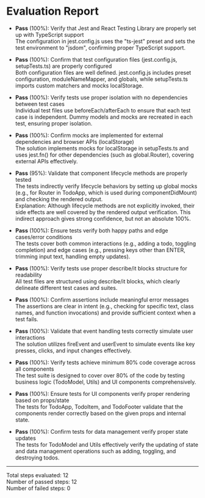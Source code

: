 # Evaluation Report

- **Pass** (100%): Verify that Jest and React Testing Library are properly set up with TypeScript support  
  The configuration in jest.config.js uses the "ts-jest" preset and sets the test environment to "jsdom", confirming proper TypeScript support.

- **Pass** (100%): Confirm that test configuration files (jest.config.js, setupTests.ts) are properly configured  
  Both configuration files are well defined. jest.config.js includes preset configuration, moduleNameMapper, and globals, while setupTests.ts imports custom matchers and mocks localStorage.

- **Pass** (100%): Verify tests use proper isolation with no dependencies between test cases  
  Individual test files use beforeEach/afterEach to ensure that each test case is independent. Dummy models and mocks are recreated in each test, ensuring proper isolation.

- **Pass** (100%): Confirm mocks are implemented for external dependencies and browser APIs (localStorage)  
  The solution implements mocks for localStorage in setupTests.ts and uses jest.fn() for other dependencies (such as global.Router), covering external APIs effectively.

- **Pass** (95%): Validate that component lifecycle methods are properly tested  
  The tests indirectly verify lifecycle behaviors by setting up global mocks (e.g., for Router in TodoApp, which is used during componentDidMount) and checking the rendered output.  
  Explanation: Although lifecycle methods are not explicitly invoked, their side effects are well covered by the rendered output verification. This indirect approach gives strong confidence, but not an absolute 100%.

- **Pass** (100%): Ensure tests verify both happy paths and edge cases/error conditions  
  The tests cover both common interactions (e.g., adding a todo, toggling completion) and edge cases (e.g., pressing keys other than ENTER, trimming input text, handling empty updates).

- **Pass** (100%): Verify tests use proper describe/it blocks structure for readability  
  All test files are structured using describe/it blocks, which clearly delineate different test cases and suites.

- **Pass** (100%): Confirm assertions include meaningful error messages  
  The assertions are clear in intent (e.g., checking for specific text, class names, and function invocations) and provide sufficient context when a test fails.

- **Pass** (100%): Validate that event handling tests correctly simulate user interactions  
  The solution utilizes fireEvent and userEvent to simulate events like key presses, clicks, and input changes effectively.

- **Pass** (100%): Verify tests achieve minimum 80% code coverage across all components  
  The test suite is designed to cover over 80% of the code by testing business logic (TodoModel, Utils) and UI components comprehensively.

- **Pass** (100%): Ensure tests for UI components verify proper rendering based on props/state  
  The tests for TodoApp, TodoItem, and TodoFooter validate that the components render correctly based on the given props and internal state.

- **Pass** (100%): Confirm tests for data management verify proper state updates  
  The tests for TodoModel and Utils effectively verify the updating of state and data management operations such as adding, toggling, and destroying todos.

---

Total steps evaluated: 12  
Number of passed steps: 12  
Number of failed steps: 0